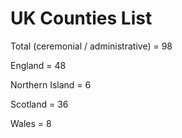 # UK Counties List

Total (ceremonial / administrative) = 98

England = 48

Northern Island = 6

Scotland = 36

Wales = 8
